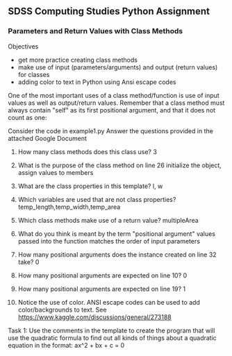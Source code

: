 ## SDSS Computing Studies Python Assignment
### Parameters and Return Values with Class Methods

Objectives 
* get more practice creating class methods
* make use of input (parameters/arguments) and output (return values) for classes
* adding color to text in Python using Ansi escape codes

One of the most important uses of a class method/function is use of input values as well as output/return values.  Remember that a class method must always contain "self" as its first positional argument, and that it does not count as one:

Consider the code in example1.py
Answer the questions provided in the attached Google Document
1. How many class methods does this class use? 
3

2. What is the purpose of the class method on line 26
initialize the object, assign values to members

3. What are the class properties in this template?
l, w

4. Which variables are used that are not class properties?
temp_length,temp_width,temp_area

5. Which class methods make use of a return value?
multipleArea

6. What do you think is meant by the term "positional argument"
values passed into the function matches the order of input parameters

7. How many positional arguments does the instance created on line 32 take?
0

8. How many positional arguments are expected on line 10?
0

9. How many positional arguments are expected on line 19?
1


10.  Notice the use of color.  ANSI escape codes can be used to add color/backgrounds to text.  See https://www.kaggle.com/discussions/general/273188

Task 1:
Use the comments in the template to create the program that will use the quadratic formula to find out all kinds of things about a quadratic equation in the format:
ax^2 + bx + c = 0
